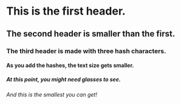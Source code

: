 # This is the first header.
## The second header is smaller than the first.
### The third header is made with three hash characters. 
#### As you add the hashes, the text size gets smaller.
##### At this point, you might need glasses to see.
###### And this is the smallest you can get!
